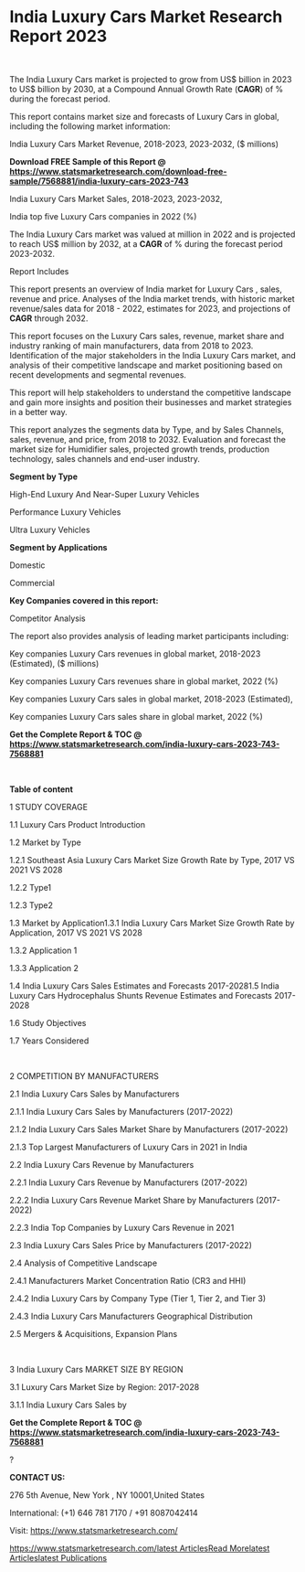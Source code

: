 <h1>India Luxury Cars Market Research Report 2023</h1><br/><p>The India Luxury Cars market is projected to grow from US$ billion in 2023 to US$ billion by 2030, at a Compound Annual Growth Rate (<strong>CAGR</strong>) of % during the forecast period.</p>
 
 
 
 <p>This report contains market size and forecasts of Luxury Cars in global, including the following market information:</p>
 
 
 
 <p>India Luxury Cars Market Revenue, 2018-2023, 2023-2032, ($ millions)</p>
 
 
 
 <p><strong>Download FREE Sample of this Report @ <a href="https://www.statsmarketresearch.com/download-free-sample/7568881/india-luxury-cars-2023-743">https://www.statsmarketresearch.com/download-free-sample/7568881/india-luxury-cars-2023-743</a></strong></p>
 
 
 
 <p>India Luxury Cars Market Sales, 2018-2023, 2023-2032,</p>
 
 
 
 <p>India top five Luxury Cars companies in 2022 (%)</p>
 
 
 
 <p>The India Luxury Cars market was valued at million in 2022 and is projected to reach US$ million by 2032, at a <strong>CAGR</strong> of % during the forecast period 2023-2032.</p>
 
 
 
 <p>Report Includes</p>
 
 
 
 <p>This report presents an overview of India market for Luxury Cars , sales, revenue and price. Analyses of the India market trends, with historic market revenue/sales data for 2018 - 2022, estimates for 2023, and projections of <strong>CAGR</strong> through 2032.</p>
 
 
 
 <p>This report focuses on the Luxury Cars sales, revenue, market share and industry ranking of main manufacturers, data from 2018 to 2023. Identification of the major stakeholders in the India Luxury Cars market, and analysis of their competitive landscape and market positioning based on recent developments and segmental revenues.</p>
 
 
 
 <p>This report will help stakeholders to understand the competitive landscape and gain more insights and position their businesses and market strategies in a better way.</p>
 
 
 
 <p>This report analyzes the segments data by Type, and by Sales Channels, sales, revenue, and price, from 2018 to 2032. Evaluation and forecast the market size for Humidifier sales, projected growth trends, production technology, sales channels and end-user industry.</p>
 
 
 
 <p><strong>Segment by Type</strong></p>
 
 
 
 <p>High-End Luxury And Near-Super Luxury Vehicles</p>
 
 
 
 <p>Performance Luxury Vehicles</p>
 
 
 
 <p>Ultra Luxury Vehicles</p>
 
 
 
 <p><strong>Segment <strong><strong>by Applications</strong></strong></strong></p>
 
 
 
 <p>Domestic</p>
 
 
 
 <p>Commercial</p>
 
 
 
 <p><strong>Key Companies covered in this report:</strong></p>
 
 
 
 <p>Competitor Analysis</p>
 
 
 
 <p>The report also provides analysis of leading market participants including:</p>
 
 
 
 <p>Key companies Luxury Cars revenues in global market, 2018-2023 (Estimated), ($ millions)</p>
 
 
 
 <p>Key companies Luxury Cars revenues share in global market, 2022 (%)</p>
 
 
 
 <p>Key companies Luxury Cars sales in global market, 2018-2023 (Estimated),</p>
 
 
 
 <p>Key companies Luxury Cars sales share in global market, 2022 (%)</p>
 
 
 
 <div><b>Get the Complete Report & TOC @ <a href="https://www.statsmarketresearch.com/india-luxury-cars-2023-743-7568881">https://www.statsmarketresearch.com/india-luxury-cars-2023-743-7568881</a></b></div>
 
 
 
 <p><br />
 
 <b>Table of content</b></p>
 
 
 
 <p>1 STUDY COVERAGE<br />
 
 1.1 Luxury Cars Product Introduction<br />
 
 1.2 Market by Type<br />
 
 1.2.1 Southeast Asia Luxury Cars Market Size Growth Rate by Type, 2017 VS 2021 VS 2028<br />
 
 1.2.2 Type1<br />
 
 1.2.3 Type2<br />
 
 1.3 Market by Application1.3.1 India Luxury Cars Market Size Growth Rate by Application, 2017 VS 2021 VS 2028<br />
 
 1.3.2 Application 1<br />
 
 1.3.3 Application 2<br />
 
 1.4 India Luxury Cars Sales Estimates and Forecasts 2017-20281.5 India Luxury Cars Hydrocephalus Shunts Revenue Estimates and Forecasts 2017-2028<br />
 
 1.6 Study Objectives<br />
 
 1.7 Years Considered<br />
 
 <br />
 
 2 COMPETITION BY MANUFACTURERS<br />
 
 2.1 India Luxury Cars Sales by Manufacturers<br />
 
 2.1.1 India Luxury Cars Sales by Manufacturers (2017-2022)<br />
 
 2.1.2 India Luxury Cars Sales Market Share by Manufacturers (2017-2022)<br />
 
 2.1.3 Top Largest Manufacturers of Luxury Cars in 2021 in India<br />
 
 2.2 India Luxury Cars Revenue by Manufacturers<br />
 
 2.2.1 India Luxury Cars Revenue by Manufacturers (2017-2022)<br />
 
 2.2.2 India Luxury Cars Revenue Market Share by Manufacturers (2017-2022)<br />
 
 2.2.3 India Top Companies by Luxury Cars Revenue in 2021<br />
 
 2.3 India Luxury Cars Sales Price by Manufacturers (2017-2022)<br />
 
 2.4 Analysis of Competitive Landscape<br />
 
 2.4.1 Manufacturers Market Concentration Ratio (CR3 and HHI)<br />
 
 2.4.2 India Luxury Cars by Company Type (Tier 1, Tier 2, and Tier 3)<br />
 
 2.4.3 India Luxury Cars Manufacturers Geographical Distribution<br />
 
 2.5 Mergers & Acquisitions, Expansion Plans<br />
 
 <br />
 
 3 India Luxury Cars MARKET SIZE BY REGION<br />
 
 3.1 Luxury Cars Market Size by Region: 2017-2028<br />
 
 3.1.1 India Luxury Cars Sales by</p>
 
 
 
 <div><b>Get the Complete Report & TOC @ <a href="https://www.statsmarketresearch.com/india-luxury-cars-2023-743-7568881">https://www.statsmarketresearch.com/india-luxury-cars-2023-743-7568881</a></b></div>
 
 
 
 <p>? </p>
 
 
 
 <p><b>CONTACT US:</b><br />
 
 276 5th Avenue, New York , NY 10001,United States<br />
 
 International: (+1) 646 781 7170 / +91 8087042414<br />
 
 Visit: <a href="https://www.statsmarketresearch.com/">https://www.statsmarketresearch.com/</a><br />
 
 <a href="https://gyeongbokgung.com">https://www.statsmarketresearch.com/</a><a href="https://hallyeomaritime.com">latest Articles</a><a href="https://jingwansa.com">Read More</a><a href="https://nguoiviet.jp/">latest Articles</a><a href="https://www.intelmarketresearch.com/">latest Publications</a></p>